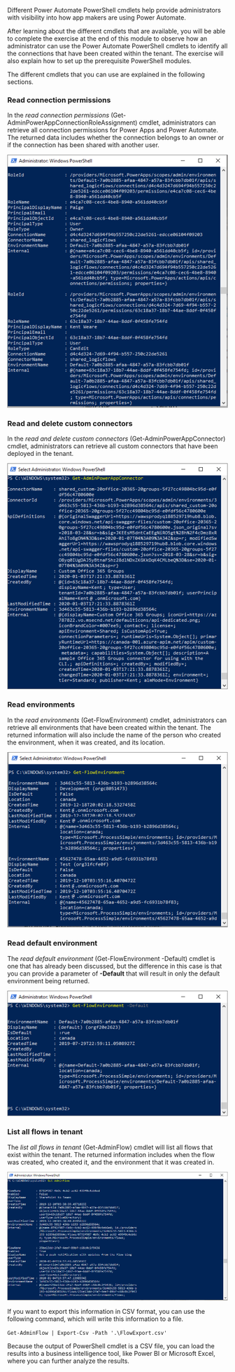 Different Power Automate PowerShell cmdlets help provide administrators with 
visibility into how app makers are using Power Automate.

After learning about the different cmdlets that are available, you will be able to complete the exercise at the end of this module to observe how an administrator can use the Power Automate PowerShell cmdlets 
to identify all the connections that have been created within the 
tenant. The exercise will also explain how to set up the prerequisite PowerShell modules. 

The different cmdlets that you can use are explained in the following sections. 

### Read connection permissions 

In the *read connection permissions* (Get-AdminPowerAppConnectionRoleAssignment) cmdlet, administrators can retrieve all connection permissions for Power Apps and Power Automate. The returned data includes whether the connection belongs to an owner or if the connection has been shared with another user.

![Role assignment owners](../media/9-connectionroleassigment.png)

### Read and delete custom connectors 

In the *read and delete custom connectors* (Get-AdminPowerAppConnector) cmdlet, administrators can retrieve all custom connectors that have been deployed in the tenant.

![tenant custom connectors](../media/10-customconnectors.png)

### Read environments 

In the *read environments* (Get-FlowEnvironment) cmdlet, administrators can retrieve all environments that have 
been created within the tenant. The returned information will also include the name of the person who created the environment, when it was created, and its location.

![tenant environments](../media/11-environments.png)

### Read default environment 

The *read default environment* (Get-FlowEnvironment -Default) cmdlet is one that has already been discussed, but the difference in this case is that you can provide a parameter of **-Default** that will result in only the default environment being returned.

![default environment](../media/12-default.png)

### List all flows in tenant 

The *list all flows in tenant* (Get-AdminFlow) cmdlet will list all flows that exist within the tenant. The returned information includes when the flow was created, who created it, and the environment that it was created in.

![default environment](../media/13-listflows.png)

If you want to export this information in CSV format, you can use the following 
command, which will write this information to a file.

```Get-AdminFlow | Export-Csv -Path '.\FlowExport.csv'```

Because the output of PowerShell cmdlet is a CSV file, you can load the results into a 
business intelligence tool, like Power BI or Microsoft Excel, where you can further 
analyze the results.

